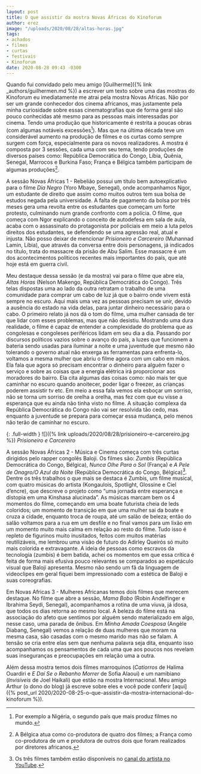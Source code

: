 ```yaml
---
layout: post
title: O que assistir da mostra Novas Áfricas do Kinoforum
author: erez
image: "/uploads/2020/08/28/altas-horas.jpg"
tags:
- achados
- filmes
- curtas
- festivais
- Kinoforum
date: 2020-08-28 09:43 -0300
---
```

Quando fui convidado pelo meu amigo [Guilherme]({% link _authors/guilhermen.md %}) a escrever um texto sobre uma das mostras do Kinoforum eu imediatamente me atrai pela mostra Novas Africas. Não por ser um grande conhecedor dos cinema africanos, mas justamente pela minha curiosidade sobre essas cinematografias que de forma geral são pouco conhecidas até mesmo para as pessoas mais interessadas por cinema. Tendo uma produção que historicamente é restrita a poucas obras (com algumas notáveis excessões[^1]). Mas que na última década teve um considerável aumento na produção de filmes e os curtas como sempre surgem com força, especialmente para os novos realizadores. A mostra é composta por 3 sessões, cada uma com seu tema, tendo produções de diversos países como: República Democrática do Congo, Líbia, Quênia, Senegal, Marrocos e Burkina Faso; França e Bélgica também participam de algumas produções[^2].

A sessão Novas Áfricas 1 - Rebelião possui um título bem autoexplicativo para o filme *Dia Negro* (Yoro Mbaye, Senegal), onde acompanhamos Ngor, um estudante de direito que assim como muitos outros tem sua bolsa de estudos negada pela universidade. A falta de pagamento da bolsa por três meses gera uma revolta entre os estudantes que começam um forte protesto, culminando num grande confronto com a polícia. O filme, que começa com Ngor explicando o conceito de autodefesa em sala de aula, acaba com o assassinato do protagonista por policiais em meio a luta pelos direitos dos estudantes, se defendendo se uma agressão real, atual e injusta. Não posso deixar de mencionar *Prisioneiro e Carcereiro* (Muhannad Lamin, Líbia), que através da conversa entre dois personagens, já indicados no título, trata do massacre da prisão de Abu Salim. Esse massacre é um dos acontecimentos políticos recentes mais importantes do país, que até hoje está em guerra civil.

Meu destaque dessa sessão (e da mostra) vai para o filme que abre ela, *Altas Horas* (Nelson Makengo, República Democrática do Congo). Três telas dispostas uma ao lado da outra retratam o trabalho de uma comunidade para comprar um cabo de luz já que o bairro onde vivem está sempre no escuro. Aqui mais uma vez as pessoas precisam se unir, devido a ausência do estado na vida delas, para juntar dinheiro necessário para o cabo. O primeiro relato já nos dá o tom do filme, uma mulher cansada de ter que lidar com esses problemas, mas que não desistiu. Mostrando uma dura realidade, o filme é capaz de entender a complexidade do problema que as congolesas e congoleses periféricos lidam em seu dia a dia. Passando por discursos políticos vazios sobre o avanço do país, a luzes que funcionem a bateria sendo usadas para iluminar a noite e uma juventude que mesmo não tolerando o governo atual não enxerga as ferramentas para enfrenta-lo, voltamos a mesma mulher que abriu o filme agora com um cabo em mãos. Ela fala que agora só precisam encontrar o dinheiro para alguém fazer o serviço e sobre as coisas que a energia elétrica irá proporcionar aos moradores do bairro. Ela cita algumas das coisas como: não mais ter que caminhar no escuro quando anoitecer, poder ligar o freezer, as crianças poderem assistir tv etc. Em meio a essa fala vemos ela esboçar um sorriso, não se torna um sorriso de orelha a orelha, mas fez com que eu visse a esperança que eu ainda não tinha visto no filme. A situação complexa da República Democrática do Congo não vai ser resolvida tão cedo, mas enquanto a juventude se prepara para começar essa mudança, pelo menos não terão de caminhar no escuro.

{: .full-width }
![]({% link uploads/2020/08/28/prisioneiro-e-carcereiro.jpg %})
_Prisioneiro e Carcereiro_

A sessão Novas Áfricas 2 - Música e Cinema começa com três curtas dirigidos pelo rapper congolês Baloji. Os filmes são: *Zumbis* (República Democrática do Congo, Bélgica), *Nunca Olhe Para o Sol* (França) e *A Pele de Onagro/O Azul da Noite* (República Democrática do Congo, Bélgica)[^3]. Dentre os três trabalhos o que mais se destaca é Zumbis, um filme musical, com quatro músicas do artista (Kongaulois, Spotlight, Glossine e Ciel d’encre), que descreve o projeto como “uma jornada entre esperança e distopia em uma Kinshasa alucinada”. As músicas marcam bem os 4 momentos do filme, começando em uma boate futurista cheia de leds coloridos; um momento de transição em que uma mulher sai da boate e cruza a cidade, enquanto troca de roupa, até um salão de beleza; então do salão voltamos para a rua em um desfile e no final vamos para um lixão em um momento muito mais calma em relação ao resto do filme. Tudo isso é repleto de figurinos muito inusitados, feitos com muitos matérias reutilizáveis, me lembrou uma visão de futuro do Adirley Queirós só muito mais colorida e extravagante. A ideia de pessoas como escravos da tecnologia (zumbis) é bem batida, achei os momentos em que essa crítica é feita de forma mais efusiva pouco relevantes se comparados ao espetáculo visual que Baloji apresenta. Mesmo não sendo um fã da linguagem de videoclipes em geral fiquei bem impressionado com a estética de Baloji e suas coreografias.

Em Novas Africas 3 - Mulheres Africanas temos dois filmes que merecem destaque. No filme que abre a sessão, *Mama Bobo* (Robin Andelfinger e Ibrahima Seydi, Senegal), acompanhamos a rotina de uma viuva, já idosa, que todos os dias retorna ao mesmo local. A beleza do filme está na associação do afeto que sentimos por alguém sendo materializado em algo, nesse caso, uma parada de ônibus. Em *Minha Amada Coesposa* (Angèle Diabang, Senegal) vemos a relação de duas mulheres que moram na mesma casa, são casadas com o mesmo marido mas não se falam. A tensão se cria entre elas sem que nenhuma palavra seja dita, enquanto isso acompanhamos os pensamentos de cada uma que aos poucos nos revelam suas inseguranças e preocupações em relação uma a outra.

Além dessa mostra temos dois filmes marroquinos (*Catiorros* de Halima Ouardiri e *E Daí Se o Rebanho Morrer* de Sofia Alaoui) e um namibiano (*Invisíveis* de Joel Haikali) que estão na mostra Internacional. Meu amigo Arthur (o dono do blog) já escreve sobre eles e você pode conferir [aqui]({% post_url 2020/2020-08-25-o-que-assistir-da-mostra-internacional-do-kinoforum %}).

[^1]: Por exemplo a Nigéria, o segundo país que mais produz filmes no mundo.
[^2]: A Bélgica atua como co-produtora de quatro dos filmes; a França como co-produtora de um e produtora de outros dois que foram realizados por diretores africanos.
[^3]: Os três filmes também estão disponíveis no [canal do artista no YouTube](https://www.youtube.com/user/BALOJIofficiel).
